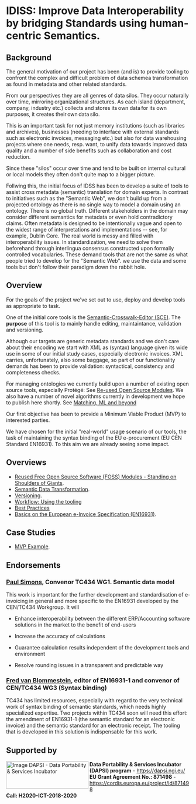 
# IDISS: Improve Data Interoperability by bridging Standards using human-centric Semantics.

## Background

The general motivation of our project has been (and is) to provide tooling to confront the complex and difficult problem of data schemea transformation as found in metadata and other related standards.

From our perspectives they are all genres of data silos. They occur naturally over time, mirroring organizational structures. As each island (department, company, industry etc.) collects and stores its own data for its own purposes, it creates their own data silo.

This is an important task for not just memory institutions (such as libraries and archives), businesses (needing to interface with external standards such as electronic invoices, messaging etc.) but also for data warehousing projects where one needs, resp. want, to unify data towards improved data quality and a number of side benefits such as collaboration and cost reduction.

Since these "silos" occur over time and tend to be built on internal cultural or local models they often don't quite map to a bigger picture.

Follwing this, the initial focus of IDSS has been to develop a suite of tools to assist cross metadata (semantic) translation for domain experts. In contrast to initiatives such as the "Semantic Web", we don't build up from a projected ontology as there is no single way to model a domain using an ontology. There is no global truth. Different stakeholders in the domain may consider different semantics for metadata or even hold contradictory claims. Often metadata is designed to be intentionally vague and open to the widest range of interpretations and implementations -- see, for example, Dublin Core. The real world is messy and filled with interoperability issues. In standardization, we need to solve them beforehand through interlingua consensus constructed upon formally controlled vocabularies. These demand tools that are not the same as what people tried to develop for the "Semantic Web". we use the data and some tools but don't follow their paradigm down the rabbit hole.


## Overview

For the goals of the project we've set out to use, deploy and develop tools as appropriate to task.

One of the initial core tools is the  [Semantic-Crosswalk-Editor (SCE)](./README.md). The **purpose** of this tool is to mainly handle editing, maintaintance, validation and versioning.

Although our targets are generic metadata standards and we don't care about their encoding we start with XML as (syntax) language given its wide use in some of our initial study cases, especially electronic invoices. XML carries, unfortunately, also some baggage, so part of our functionality demands has been to provide validation: syntactical, consistency and completeness checks.

For managing ontologies we currently build upon a number of existing open source tools, especially Protégé: See [Re-used Open Source Modules](./docs/Foss.md). We also have a number of novel algorithms currently in development we hope to publish here shortly. See [Matching, ML and beyond](./docs/Semantics.md#matching-ml-and-beyond)

Our first objective has been to provide a Minimum Viable Product (MVP) to interested parties.

We have chosen for the initial "real-world" usage scenario of our tools, the task of maintaining the syntax binding of the EU e-procurement (EU CEN Standard EN16931). To this aim we are already seeing some impact.

## Overviews

* [Reused Free Open Source Software (FOSS) Modules - Standing on Shoulders of Giants](./docs/Foss.md).
* [Semantic Data Transformation](./docs/Semantics.md).
* [Versioning](./docs/Versioning.md). 
* [Workflow: Using the tooling](./docs/Workflow.md)
* [Best Practices](./docs/BestPractices.md)
* [Basics on the European e-Invoice Specification (EN16931)](./docs/EN16931.md).

## Case Studies
* [MVP Example](./docs/Example.md).

## Endorsements

### [Paul Simons](https://www.linkedin.com/in/paulsimonscb/), Convenor TC434 WG1. Semantic data model

This work is important for the further development and standardisation of e-invoicing in general and more specific to the EN16931 developed by the CEN/TC434 Workgroup.
It will

* Enhance interoperability between the different ERP/Accounting software solutions in the market to the benefit of end-users

* Increase the accuracy of calculations
* Guarantee calculation results independent of the development tools and environment
* Resolve rounding issues in a transparent and predictable way

### [Fred van Blommestein](https://www.linkedin.com/in/fred-van-blommestein-7871b43/), editor of EN16931-1 and convenor of CEN/TC434 WG3 (Syntax binding)

TC434 has limited resources, especially with regard to the very technical work of syntax binding of semantic standards, which needs highly specialized expertise. Two projects within TC434 soon will need this effort: the amendment of EN16931-1 (the semantic standard for an electronic invoice) and the semantic standard for an electronic receipt. The tooling that is developed in this solution is indispensable for this work.

## Supported by

<div>
	<a href="https://www.ngi.eu/"><img alt="Image DAPSI - Data Portability & Services Incubator" src="https://dapsi.ngi.eu/wp-content/uploads/2020/01/NGI_DAPSI_Tag-color-positive-large.png" width="225" height="75" align="left"></a>
</div>
<div>
	<b>Data Portability & Services Incubator (DAPSI) program</b> - <a href="https://dapsi.ngi.eu/">https://dapsi.ngi.eu/</a> <br/>
	<b>EU Grant Agreement No.: 871498</b> - <a href="https://cordis.europa.eu/project/id/871498">https://cordis.europa.eu/project/id/871498</a> <br/>
	<b>Call: H2020-ICT-2018-2020</b>
</div>
